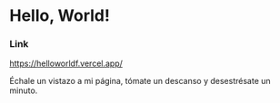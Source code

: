 # Hello, World!
### Link
https://helloworldf.vercel.app/

Échale un vistazo a mi página, tómate un descanso y desestrésate un minuto.
